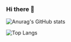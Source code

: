 ### Hi there 👋

![Anurag's GitHub stats](https://github-readme-stats.vercel.app/api?username=brauliogrc&show_icons=true%theme=tokyonight&rank_icon=github)

![Top Langs](https://github-readme-stats.vercel.app/api/top-langs/?username=brauliogrc&hide_progress=true)

<!--
**brauliogrc/brauliogrc** is a ✨ _special_ ✨ repository because its `README.md` (this file) appears on your GitHub profile.

Here are some ideas to get you started:

- 🔭 I’m currently working on ...
- 🌱 I’m currently learning ...
- 👯 I’m looking to collaborate on ...
- 🤔 I’m looking for help with ...
- 💬 Ask me about ...
- 📫 How to reach me: ...
- 😄 Pronouns: ...
- ⚡ Fun fact: ...
-->
